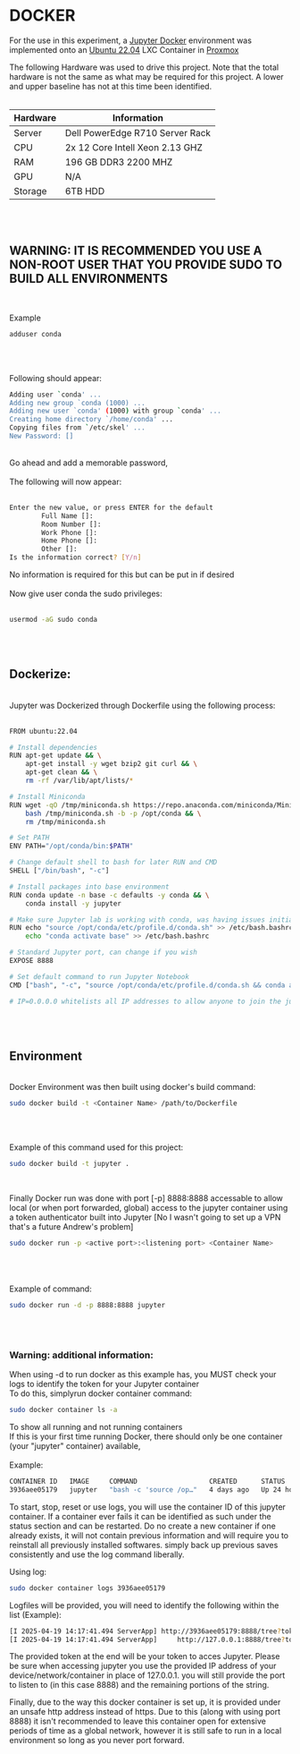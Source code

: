 # DOCKER

For the use in this experiment, a [Jupyter Docker](https://jupyter-docker-stacks.readthedocs.io/en/latest/) environment was implemented onto an [Ubuntu 22.04](https://www.proxmox.com/en/) LXC Container in [Proxmox](https://www.proxmox.com/en/)

<p>
The following Hardware was used to drive this project. Note that the total hardware is not the same as what may be required for this project. A lower and upper baseline has not at this time been identified.
<br >
<br >

|Hardware|Information|
| ------ | ------ |
|Server|Dell PowerEdge R710 Server Rack|
|CPU|2x 12 Core Intell Xeon 2.13 GHZ|
|RAM|196 GB DDR3 2200 MHZ|
|GPU|N/A|
|Storage|6TB HDD|

  <br >
  <br >
</p>


 ## WARNING: IT IS RECOMMENDED YOU USE A NON-ROOT USER THAT YOU PROVIDE SUDO TO BUILD ALL ENVIRONMENTS
<p>
  <br>
  
Example
```sh
adduser conda
```
<br >
<br >

Following should appear:
<br >

```sh
Adding user `conda' ...
Adding new group `conda (1000) ...
Adding new user `conda' (1000) with group `conda' ...
Creating home directory `/home/conda' ...
Copying files from `/etc/skel' ...
New Password: []
```
<br >
Go ahead and add a memorable password, 
<br >
<br >
The following will now appear:
<br >
<br >

```sh
Enter the new value, or press ENTER for the default
        Full Name []: 
        Room Number []: 
        Work Phone []: 
        Home Phone []: 
        Other []: 
Is the information correct? [Y/n]
```

No information is required for this but can be put in if desired
<br >
<br >
Now give user conda the sudo privileges:
<br >
<br >
```sh
usermod -aG sudo conda
```
<br >
<br >
</p>

 ## Dockerize:

<p>
<br >
Jupyter was Dockerized through Dockerfile using the following process:
  <br >
   <br > 

```sh
FROM ubuntu:22.04

# Install dependencies
RUN apt-get update && \
    apt-get install -y wget bzip2 git curl && \
    apt-get clean && \
    rm -rf /var/lib/apt/lists/*

# Install Miniconda
RUN wget -qO /tmp/miniconda.sh https://repo.anaconda.com/miniconda/Miniconda3-latest-Linux-x86_64.sh && \
    bash /tmp/miniconda.sh -b -p /opt/conda && \
    rm /tmp/miniconda.sh

# Set PATH
ENV PATH="/opt/conda/bin:$PATH"

# Change default shell to bash for later RUN and CMD
SHELL ["/bin/bash", "-c"]

# Install packages into base environment
RUN conda update -n base -c defaults -y conda && \
    conda install -y jupyter

# Make sure Jupyter lab is working with conda, was having issues initializing conda base
RUN echo "source /opt/conda/etc/profile.d/conda.sh" >> /etc/bash.bashrc && \
    echo "conda activate base" >> /etc/bash.bashrc

# Standard Jupyter port, can change if you wish
EXPOSE 8888

# Set default command to run Jupyter Notebook
CMD ["bash", "-c", "source /opt/conda/etc/profile.d/conda.sh && conda activate base && jupyter notebook --ip=0.0.0.0 --allow-root"]

# IP=0.0.0.0 whitelists all IP addresses to allow anyone to join the jupyter notebook
```
<br >
<br >
</p>


## Environment
<p>
<br >
Docker Environment was then built using docker's build command:

  <br >

```sh
sudo docker build -t <Container Name> /path/to/Dockerfile
```
<br >
   <br > 
</p>

Example of this command used for this project:

```sh
sudo docker build -t jupyter .
```

<p>
  <br >

Finally Docker run was done with port [-p] 8888:8888 accessable to allow local (or when port forwarded, global) access to the jupyter container using a token authenticator built into Jupyter [No I wasn't going to set up a VPN that's a future Andrew's problem]

```sh
sudo docker run -p <active port>:<listening port> <Container Name>
```
<br > 
<br >
   <br > 
Example of command:
<br > 

```sh
sudo docker run -d -p 8888:8888 jupyter
```

<br >
<br >
</p>

### Warning: additional information: 

<p>
  
When using -d to run docker as this example has, you MUST check your logs to identify the token for your Jupyter container
<br >
To do this, simplyrun docker container command:

```sh
sudo docker container ls -a
```
To show all running and not running containers
<br >
If this is your first time running Docker, there should only be one container (your "jupyter" container) available, 
<br >
<br >
Example:
<br >
```sh
CONTAINER ID   IMAGE     COMMAND                  CREATED      STATUS        PORTS                                         NAMES
3936aee05179   jupyter   "bash -c 'source /op…"   4 days ago   Up 24 hours   0.0.0.0:8888->8888/tcp, [::]:8888->8888/tcp   hardcore_allen
```

To start, stop, reset or use logs, you will use the container ID of this jupyter container. If a container ever fails it can be identified as such under the status section and can be restarted. Do no create a new container if one already exists, it will not contain previous information and will require you to reinstall all previously installed softwares. simply back up previous saves consistently and use the log command liberally.

Using log:

```sh
sudo docker container logs 3936aee05179
```

Logfiles will be provided, you will need to identify the following within the list (Example):

```sh
[I 2025-04-19 14:17:41.494 ServerApp] http://3936aee05179:8888/tree?token=cb712a3c5c689af38a240f31e5f28b16671705a8d16657fe
[I 2025-04-19 14:17:41.494 ServerApp]     http://127.0.0.1:8888/tree?token=cb712a3c5c689af38a240f31e5f28b16671705a8d16657fe
```

The provided token at the end will be your token to acces Jupyter. Please be sure when accessing jupyter you use the provided IP address of your device/network/container in place of 127.0.0.1. you will still provide the port to listen to (in this case 8888) and the remaining portions of the string. 

Finally, due to the way this docker container is set up, it is provided under an unsafe http address instead of https. Due to this (along with using port 8888) it isn't recommended to leave this container open for extensive periods of time as a global network, however it is still safe to run in a local environment so long as you never port forward.
</p>
